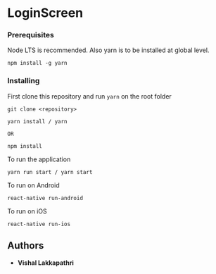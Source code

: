 # LoginScreen

### Prerequisites

Node LTS is recommended. Also yarn is to be installed at global level.

```
npm install -g yarn
```

### Installing

First clone this repository and run `yarn` on the root folder

```
git clone <repository>

yarn install / yarn

OR

npm install

```

To run the application

```
yarn run start / yarn start
```
To run on Android

```
react-native run-android
```

To run on iOS

```
react-native run-ios
```

## Authors

* **Vishal Lakkapathri**
